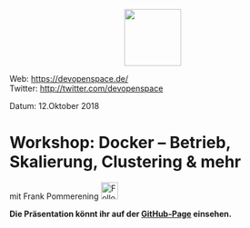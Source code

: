 <p align="center"><img src="https://fpommerening.github.io/Slides/DevOpenSpace/images/logo_devspace.png" width=100/></p>

Web: https://devopenspace.de/  
Twitter: http://twitter.com/devopenspace

Datum: 12.Oktober 2018


# Workshop: Docker – Betrieb, Skalierung, Clustering & mehr 
mit Frank Pommerening <a href="https://twitter.com/fpommerening"><img src="https://fpommerening.github.io/Slides/DevOpenSpace/images/TwitterLogo.png" alt="Follow @fpommerening" width=30/></a>


<b>Die Präsentation könnt ihr auf der <a href="http://fpommerening.github.io/DevOpenSpace2018/index.html"  target="_blank">GitHub-Page</a> einsehen.</b>